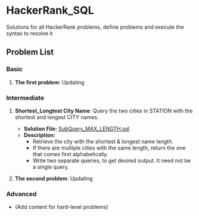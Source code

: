 # HackerRank_SQL
Solutions for all HackerRank problems, define problems and execute the syntax to resolve it

## Problem List

### Basic
1. **The first problem**: Updating

### Intermediate
1. **Shortest_Longtest City Name**: Query the two cities in STATION with the shortest and longest CITY names.
   - **Solution File:** [SubQuery_MAX_LENGTH.sql](SQL/Intermediate/SubQuery_MAX_LENGTH.sql)
   - **Description:**
     - Retrieve the city with the shortest & longest name length.
     - If there are multiple cities with the same length, return the one that comes first alphabetically.
     - Write two separate queries, to get desired output. It need not be a single query.

2. **The second problem**: Updating

### Advanced
- (Add content for hard-level problems)
